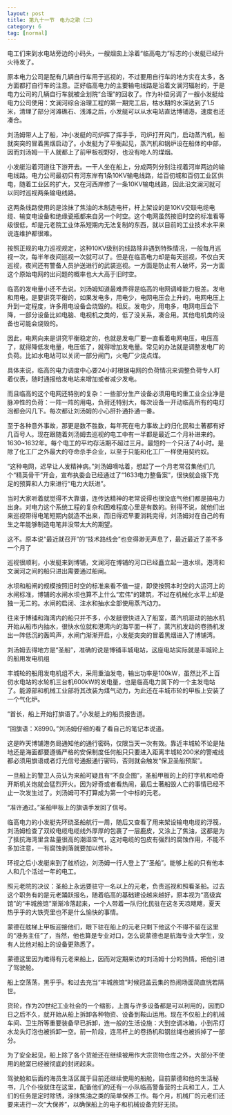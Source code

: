 ```yaml
---
layout: post
title: 第九十一节　电力之歌（二）
category: 6
tag: [normal]
---
```


电工们来到水电站旁边的小码头，一艘烟囱上涂着“临高电力”标志的小发艇已经升火待发了。

原本电力公司是配有几辆自行车用于巡视的，不过要用自行车的地方实在太多，各方面都打自行车的注意。正好临高电力的主要输电线路是沿着文澜河辐射的，于是电力公司的几辆自行车就被企划院“合理”的回收了。作为补偿另调了一艘小发艇给电力公司使用：文澜河综合治理工程的第一期完工后，枯水期的水深达到了1.5米，清理了部分河滩礁石、浅滩之后，小发艇可以从水电站直达博铺港，速度也还凑合。

刘汤姆带人上了船，冲小发艇的司炉挥了挥手手，司炉打开风门，启动蒸汽机，船就突突的冒着黑烟启动了。小发艇为了平衡起见，蒸汽机和锅炉设在船体的中部，因而刘汤姆一干人就都上了前甲板视野好，也没有呛人的煤烟。

小发艇沿着河道往下游开去。一干人坐在船上，分成两列分别注视着河岸两边的输电线路。电力公司最初只有河东岸有1条10KV输电线路，给百仞城和百仞工业区供电，随着工业区的扩大，又在河西岸修了一条10KV输电线路，因此沿文澜河就可以同时巡视两条输电线路。

这两条线路使用的是涂抹了焦油的木制造电杆，杆上架设的是10KV交联电缆电缆、输变电设备和绝缘瓷瓶都来自另一个时空。这个电网虽然按旧时空的标准看等级很低，却是元老院工业体系短期内无法复制的东西，就以目前的工业技术水平来说连维护都很难。

按照正规的电力巡视规定，这种10KV级别的线路除非遇到特殊情况，一般每月巡视一次，每半年夜间巡视一次就可以了。但是在临高电力却是每天巡视，不仅白天巡视，夜间还有警备人员护送进行的武装巡视。一方面是防止有人破坏，另一方面这个原始电网的出问题的概率也大大高于旧时空。

临高的发电量小还不去说。刘汤姆知道最难弄得是临高的电网调峰能力极差。发电和用电，是要讲究平衡的，如果发电多，用电少，电网电压会上升的，电网电压上升到一定程度，许多用电设备会烧毁的。相反。发电少，用电多，电网电压会下降，一部分设备比如电脑、电视机之类的，低了没关系，凑合用。其他电机类的设备也可能会烧毁的。

因此，电网向来是讲究平衡稳定的，也就是发电厂要一直看着电网电压，电压高了，就得降低发电量，电压低了，就得增加发电量。常见的办法就是调整发电厂的负荷。比如水电站可以关闭一部分闸门，火电厂少烧点煤。

具体来说，临高的电力调度中心要24小时根据电网的负荷情况来调整负荷专人盯着仪表，随时通报给发电站来增加或者减少发电。

而且临高的这个电网还特别的复杂：一些部分生产设备必须用电的重工业企业净是脉冲性的负荷：一阵一阵的用电，负荷还特别大，每次设备一开动临高所有的电灯泡都会闪几下。每次都让刘汤姆的小心肝扑通扑通一番。

至于各种意外事故，那更是数不胜数，每年死在电力事故上的归化民和土著都有好几百号人。现在跟随着刘汤姆去巡视的电工中有一半都是最近二个月补进来的。1630~1632年。每个电工的平均存活期不超过三月。最短的一个只活了4小时。是除了化工厂之外最大的夺命杀手企业，以至于只能和化工厂一样使用契约奴。

“这种电网，迟早让人发精神病。”刘汤姆嘀咕着，想起了一个月老常召集他们几个“精英骨干”开会，宣布执委会已经通过了“1633电力整备案”，很快就会拨下充足的预算和人力来进行“电力大跃进”。

当时大家听着就觉得不大靠谱，连传达精神的老常说得也很没底气他们都是搞电力出身。对电力这个系统工程的复杂和困难程度心里是有数的。别得不说，就他们出来巡视带得电笔短期内就造不出来，而旧得迟早要消耗完得，刘汤姆对在自己的有生之年能够制造电笔并没带太大的期望。

这不。原本说“最近就召开”的“技术路线会”也变得渺无声息了，最近最近了差不多一个月了

巡视很顺利，小发艇来到博铺，文澜河在博铺的河口已经矗立起一道水坝。港湾和文澜河之间的船只进出需要通过船闸。

水坝和船闸的规模按照旧时空的标准来看不值一提，即使按照本时空的大运河上的水闸标准，博铺的水闸水坝也算不上什么“宏伟”的建筑，不过在机械化水平上却是独一无二的。水闸的启闭、注水和抽水全部使用蒸汽动力。

往来于博铺和海湾内的船只并不多，小发艇很快进入了船室，蒸汽机驱动的抽水机开始从船市内抽水，很快水位就和港湾内的海平面一样了，蒸汽机发动的卷扬机发出一阵低沉的轰鸣声，水闸门渐渐开启，小发艇突突的冒着黑烟进入了博铺湾。

刘汤姆去得地方是“圣船”，准确的说是博铺丰城电站，这座电站实际就是丰城轮上的船用发电机组

丰城轮的船用发电机组不大，采用重油发电，输出功率是100kW，虽然比不上百仞水电站的水轮机三台机600kW的发电量，也是临高电力属下的一个主发电站了。能源部和机械工业部将其改装为煤气动力，为此还在丰城市轮的甲板上安装了一个气化炉。

“首长，船上开始打旗语了。”小发艇上的船员报告道。

“回旗语：X8990。”刘汤姆仔细的看了看自己的笔记本说道。

这是昨天博铺港务局通知他的通行密码，仅限当天一次有效。靠近丰城轮不论是陆地还是海面都要遵循严格的安保制度任何船只只要进入距离丰城轮200米的警戒线都必须用旗语或者灯光信号通报通行密码，否则就会触发“保卫圣船预案”。

一旦船上的警卫人员认为来船可疑且有“不良企图”，圣船甲板的上的打字机和哈奇开斯机关炮就会猛烈开火。因为好奇或者看热闹，最后土著船毁人亡的事情已经不止一次发生过了。刘汤姆可不打算成为第一个中标的元老。

“准许通过。”圣船甲板上的旗语手发回了信号。

临高电力的小发艇先环绕圣船航行一周，随后又查看了用来架设输电电缆的浮筏，刘汤姆检查了双绞电缆电缆线外厚厚的包裹了一层鹿皮，又涂上了焦油，这都是为了抵抗海湾里含盐量很高的潮湿空气，这对电缆的包皮有强烈的腐蚀作用，不能不多加注意，一有腐蚀剥落就要加以修补。

环视之后小发艇来到了舷桥边，刘汤姆一行人登上了“圣船”。能够上船的只有他本人和几个活过一年的电工。

照元老院的决议：圣船上永远要驻守一名以上的元老，负责巡视和照看圣船。过去这个职务有的是元老踊跃报名，随着临高的基础建设越来越好，原本视为“高级宾馆”的“丰城旅馆”渐渐冷落起来，一个人带着一队归化民驻在这冬天凉飕飕，夏天热乎乎的大铁壳里也不是什么愉快的事情。

蒙德在舷梯上甲板迎接他们，眼下驻在船上的元老只剩下他这个不得不留在这里的“港务主任”了，当然，他也算是专业对口，怎么说蒙德也是航海专业大学生，没有人比他对船上的设备更熟悉了。

蒙德这里因为难得有元老来船上，因而对定期来访的刘汤姆十分的热情。把他引进了驾驶舱。

船上空荡荡，黑乎乎。和过去充当“丰城旅馆”时候冠盖云集的热闹场面简直恍若隔世。

货轮，作为20世纪工业社会的一个缩影，上面与许多设备都是可以利用的，因而D日之后不久，就开始从船上拆卸各种物资、设备到鞍山运用。现在不仅船上的机械车间、卫生所等重要装备早已拆卸，连一般的生活设施：大到空调冰箱，小到吊灯水龙头灯泡也被拆卸一空。前一阶段，连吊杆上的卷扬机和钢丝绳也被拆掉了一部分。

为了安全起见，船上除了各个货舱还在继续被用作大宗货物仓库之外，大部分不使用的舱室已经被彻底的封闭起来。

驾驶舱和后面的海员生活区属于目前还继续使用的船舱，目前蒙德和他的生活秘书，几个仆役就住在这里，配备他们的还有一小队临高警备营的士兵和工人，工人们的任务是定时除锈，涂抹焦油之类的简单保养工作。每个月，机械厂的元老们还要来进行一次“大保养”，以确保船上的电子和机械设备完好无损。
